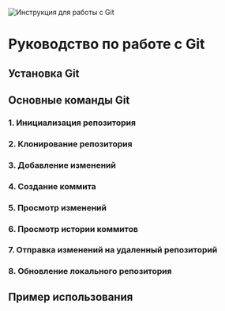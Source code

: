 ![Инструкция для работы с Git](git_illustrations.jpg)

# Руководство по работе с Git

## Установка Git

## Основные команды Git

### 1. Инициализация репозитория

### 2. Клонирование репозитория

### 3. Добавление изменений

### 4. Создание коммита

### 5. Просмотр изменений

### 6. Просмотр истории коммитов

### 7. Отправка изменений на удаленный репозиторий

### 8. Обновление локального репозитория

## Пример использования